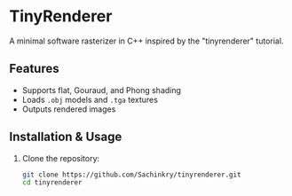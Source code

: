 # TinyRenderer

A minimal software rasterizer in C++ inspired by the "tinyrenderer" tutorial.

## Features

- Supports flat, Gouraud, and Phong shading
- Loads `.obj` models and `.tga` textures
- Outputs rendered images

## Installation & Usage

1. Clone the repository:
   ```bash
   git clone https://github.com/Sachinkry/tinyrenderer.git
   cd tinyrenderer
   ```

<!-- g++ -std=c++17 -ggdb -g -pg -O0 -o main main.cpp tgaimage.cpp model.cpp

./main
 -->
